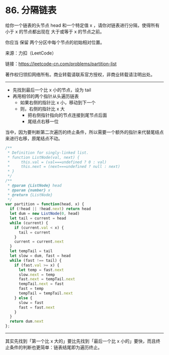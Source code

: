 # 86. 分隔链表

给你一个链表的头节点 head 和一个特定值 x ，请你对链表进行分隔，使得所有 小于 x 的节点都出现在 大于或等于 x 的节点之前。

你应当 保留 两个分区中每个节点的初始相对位置。

来源：力扣（LeetCode）

链接：<https://leetcode-cn.com/problems/partition-list>

著作权归领扣网络所有。商业转载请联系官方授权，非商业转载请注明出处。

---

- 先找到最后一个比 x 小的节点，设为 tail
- 再用相邻的两个指针从头遍历链表
  - 如果右侧的指针比 x 小，移动到下一个
  - 则，右侧的指针比 x 大
    - 把右侧指针指向的节点连接到尾节点后面
    - 尾结点右移一位

当中，因为要判断第二次遍历的终止条件，所以需要一个额外的指针来代替尾结点来进行右移，原尾结点不动。

```js
/**
 * Definition for singly-linked list.
 * function ListNode(val, next) {
 *     this.val = (val===undefined ? 0 : val)
 *     this.next = (next===undefined ? null : next)
 * }
 */
/**
 * @param {ListNode} head
 * @param {number} x
 * @return {ListNode}
 */
var partition = function(head, x) {
  if (!head || !head.next) return head
  let dum = new ListNode(0, head)
  let tail = current = head
  while (current) {
    if (current.val < x) {
      tail = current
    }
    current = current.next
  }
  let tempTail = tail
  let slow = dum, fast = head
  while (fast !== tail) {
    if (fast.val >= x) {
      let temp = fast.next
      slow.next = temp
      fast.next = tempTail.next
      tempTail.next = fast
      fast = temp
      tempTail = tempTail.next
    } else {
      slow = fast
      fast = fast.next
    }
  }
  return dum.next
};
```

---

其实先找到「第一个比 x 大的」要比先找到「最后一个比 x 小的」要快，而且终止条件的判断也更简单：链表结尾即为遍历终止。
